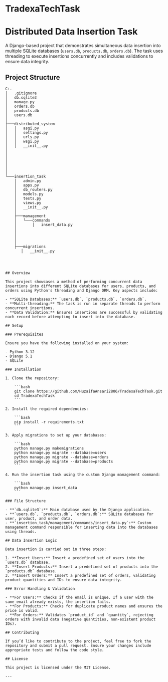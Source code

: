 # TradexaTechTask

# Distributed Data Insertion Task

A Django-based project that demonstrates simultaneous data insertion into multiple SQLite databases (`users.db`, `products.db`, `orders.db`). The task uses threading to execute insertions concurrently and includes validations to ensure data integrity.

## Project Structure
```
C:.
│   .gitignore
│   db.sqlite3
│   manage.py
│   orders.db
│   products.db
│   users.db
│
├───distributed_system
│   │   asgi.py
│   │   settings.py
│   │   urls.py
│   │   wsgi.py
│   │   __init__.py
│   
│   
│           
│           
│           
│
└───insertion_task
    │   admin.py
    │   apps.py
    │   db_routers.py
    │   models.py
    │   tests.py
    │   views.py
    │   __init__.py
    │
    ├───management
    │   └───commands
    │       │   insert_data.py
    │       
    │       
    │             
    │
    ├───migrations
       │   __init__.py

    


## Overview

This project showcases a method of performing concurrent data insertions into different SQLite databases for users, products, and orders using Python's threading and Django ORM. Key aspects include:

- **SQLite Databases:** `users.db`, `products.db`, `orders.db`.
- **Multi-threading:** The task is run in separate threads to perform concurrent insertions.
- **Data Validation:** Ensures insertions are successful by validating each record before attempting to insert into the database.
  
## Setup

### Prerequisites

Ensure you have the following installed on your system:

- Python 3.12
- Django 5.1
- SQLite

### Installation

1. Clone the repository:

    ```bash
    git clone https://github.com/HuzaifaAnsari2806/TradexaTechTask.git
    cd TradexaTechTask
    ```

2. Install the required dependencies:

    ```bash
    pip install -r requirements.txt
    ```

3. Apply migrations to set up your databases:

    ```bash
    python manage.py makemigrations
    python manage.py migrate --database=users
    python manage.py migrate --database=orders
    python manage.py migrate --database=products
    ```

4. Run the insertion task using the custom Django management command:

    ```bash
    python manage.py insert_data
    ```

### File Structure

- **`db.sqlite3`:** Main database used by the Django application.
- **`users.db`, `products.db`, `orders.db`:** SQLite databases for user, product, and order data.
- **`insertion_task/management/commands/insert_data.py`:** Custom management command responsible for inserting data into the databases using threads.

## Data Insertion Logic

Data insertion is carried out in three steps:

1. **Insert Users:** Insert a predefined set of users into the `users.db` database.
2. **Insert Products:** Insert a predefined set of products into the `products.db` database.
3. **Insert Orders:** Insert a predefined set of orders, validating product quantities and IDs to ensure data integrity.

### Error Handling & Validation

- **For Users:** Checks if the email is unique. If a user with the same email already exists, the insertion fails.
- **For Products:** Checks for duplicate product names and ensures the price is valid.
- **For Orders:** Validates `product_id` and `quantity`, rejecting orders with invalid data (negative quantities, non-existent product IDs).

## Contributing

If you’d like to contribute to the project, feel free to fork the repository and submit a pull request. Ensure your changes include appropriate tests and follow the code style.

## License

This project is licensed under the MIT License.

---

